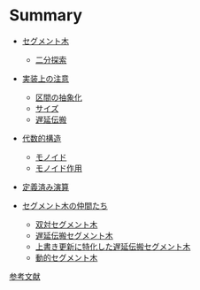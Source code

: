 # Summary

- [セグメント木]()
  - [二分探索](./segment_tree/binary_serach.md)

- [実装上の注意](./tips/summary.md)
  - [区間の抽象化](./tips/range.md)
  - [サイズ](./tips/size.md)
  - [遅延伝搬](./tips/lazy_propagation.md)

- [代数的構造](./algebra/introduction.md)
  - [モノイド](./algebra/monoid.md)
  - [モノイド作用](./algebra/monoid_action.md)

- [定義済み演算](./predefined_ops.md)

- [セグメント木の仲間たち]()
  - [双対セグメント木]()
  - [遅延伝搬セグメント木]()
  - [上書き更新に特化した遅延伝搬セグメント木]()
  - [動的セグメント木](./dynamic/dynamic.md)

[参考文献](./reference.md)

